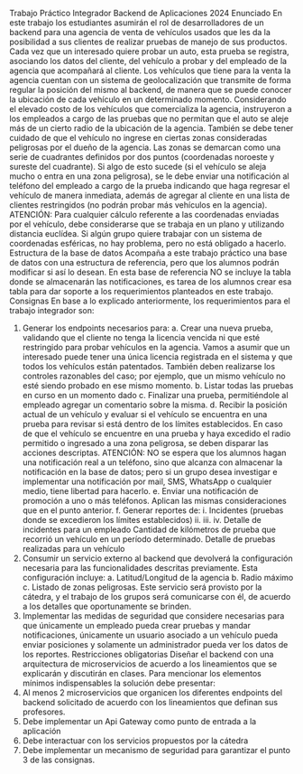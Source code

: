 Trabajo Práctico Integrador
 Backend de Aplicaciones 2024
 Enunciado
 En este trabajo los estudiantes asumirán el rol de desarrolladores de un backend para una
 agencia de venta de vehículos usados que les da la posibilidad a sus clientes de realizar
 pruebas de manejo de sus productos.
 Cada vez que un interesado quiere probar un auto, esta prueba se registra, asociando los
 datos del cliente, del vehículo a probar y del empleado de la agencia que acompañará al
 cliente.
 Los vehículos que tiene para la venta la agencia cuentan con un sistema de geolocalización
 que transmite de forma regular la posición del mismo al backend, de manera que se puede
 conocer la ubicación de cada vehículo en un determinado momento.
 Considerando el elevado costo de los vehículos que comercializa la agencia, instruyeron a
 los empleados a cargo de las pruebas que no permitan que el auto se aleje más de un cierto
 radio de la ubicación de la agencia. También se debe tener cuidado de que el vehículo no
 ingrese en ciertas zonas consideradas peligrosas por el dueño de la agencia. Las zonas se
 demarcan como una serie de cuadrantes definidos por dos puntos (coordenadas noroeste y
 sureste del cuadrante). Si algo de esto sucede (si el vehículo se aleja mucho o entra en una
 zona peligrosa), se le debe enviar una notificación al teléfono del empleado a cargo de la
 prueba indicando que haga regresar el vehículo de manera inmediata, además de agregar
 al cliente en una lista de clientes restringidos (no podrán probar más vehículos en la
 agencia).
 ATENCIÓN: Para cualquier cálculo referente a las coordenadas enviadas por el
 vehículo, debe considerarse que se trabaja en un plano y utilizando distancia
 euclídea. Si algún grupo quiere trabajar con un sistema de coordenadas esféricas, no hay
 problema, pero no está obligado a hacerlo.
Estructura de la base de datos
 Acompaña a este trabajo práctico una base de datos con una estructura de referencia, pero
 que los alumnos podrán modificar si así lo desean. En esta base de referencia NO se
 incluye la tabla donde se almacenarán las notificaciones, es tarea de los alumnos crear esa
 tabla para dar soporte a los requerimientos planteados en este trabajo.
 Consignas
 En base a lo explicado anteriormente, los requerimientos para el trabajo integrador son:
 1. Generar los endpoints necesarios para:
 a. Crear una nueva prueba, validando que el cliente no tenga la licencia vencida
 ni que esté restringido para probar vehículos en la agencia. Vamos a asumir
 que un interesado puede tener una única licencia registrada en el sistema y
 que todos los vehículos están patentados. También deben realizarse los
 controles razonables del caso; por ejemplo, que un mismo vehículo no esté
 siendo probado en ese mismo momento.
 b. Listar todas las pruebas en curso en un momento dado
 c. Finalizar una prueba, permitiéndole al empleado agregar un comentario
 sobre la misma.
 d. Recibir la posición actual de un vehículo y evaluar si el vehículo se encuentra
 en una prueba para revisar si está dentro de los límites establecidos. En caso
 de que el vehículo se encuentre en una prueba y haya excedido el radio
 permitido o ingresado a una zona peligrosa, se deben disparar las acciones
 descriptas. ATENCIÓN: NO se espera que los alumnos hagan una
 notificación real a un teléfono, sino que alcanza con almacenar la notificación
en la base de datos; pero si un grupo desea investigar e implementar una
 notificación por mail, SMS, WhatsApp o cualquier medio, tiene libertad para
 hacerlo.
 e. Enviar una notificación de promoción a uno o más teléfonos. Aplican las
 mismas consideraciones que en el punto anterior.
 f.
 Generar reportes de:
 i.
 Incidentes (pruebas donde se excedieron los límites establecidos)
 ii.
 iii.
 iv.
 Detalle de incidentes para un empleado
 Cantidad de kilómetros de prueba que recorrió un vehículo en un
 período determinado.
 Detalle de pruebas realizadas para un vehículo
 2. Consumir un servicio externo al backend que devolverá la configuración necesaria
 para las funcionalidades descritas previamente. Esta configuración incluye:
 a. Latitud/Longitud de la agencia
 b. Radio máximo
 c. Listado de zonas peligrosas.
 Este servicio será provisto por la cátedra, y el trabajo de los grupos será
 comunicarse con él, de acuerdo a los detalles que oportunamente se brinden.
 3. Implementar las medidas de seguridad que considere necesarias para que
 únicamente un empleado pueda crear pruebas y mandar notificaciones, únicamente
 un usuario asociado a un vehículo pueda enviar posiciones y solamente un
 administrador pueda ver los datos de los reportes.
 Restricciones obligatorias
 Diseñar el backend con una arquitectura de microservicios de acuerdo a los lineamientos
 que se explicarán y discutirán en clases.
 Para mencionar los elementos mínimos indispensables la solución debe presentar:
 1. Al menos 2 microservicios que organicen los diferentes endpoints del backend
 solicitado de acuerdo con los lineamientos que definan sus profesores.
 2. Debe implementar un Api Gateway como punto de entrada a la aplicación
 3. Debe interactuar con los servicios propuestos por la cátedra
 4. Debe implementar un mecanismo de seguridad para garantizar el punto 3 de las
 consignas.
